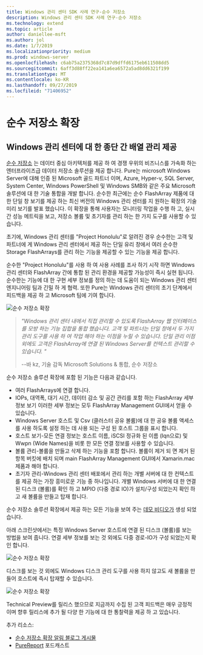 ```yaml
---
title: Windows 관리 센터 SDK 사례 연구-순수 저장소
description: Windows 관리 센터 SDK 사례 연구-순수 저장소
ms.technology: extend
ms.topic: article
author: daniellee-msft
ms.author: jol
ms.date: 1/7/2019
ms.localizationpriority: medium
ms.prod: windows-server
ms.openlocfilehash: c6ab75a2375368d7c87d9dffd6175eb611508dd5
ms.sourcegitcommit: 6aff3d88ff22ea141a6ea6572a5ad8dd6321f199
ms.translationtype: MT
ms.contentlocale: ko-KR
ms.lasthandoff: 09/27/2019
ms.locfileid: "71406952"
---
```

# <a name="pure-storage-extension"></a>순수 저장소 확장

## <a name="providing-end-to-end-array-management-for-windows-admin-center"></a>Windows 관리 센터에 대 한 종단 간 배열 관리 제공 

[순수 저장소](https://www.purestorage.com/) 는 데이터 중심 아키텍처를 제공 하 여 경쟁 우위의 비즈니스를 가속화 하는 엔터프라이즈급 데이터 저장소 솔루션을 제공 합니다.  Pure는 microsoft Windows Server에 대해 인증 된 Microsoft 골드 파트너 이며, Azure, Hyper-v, SQL Server, System Center, Windows PowerShell 및 Windows SMB와 같은 주요 Microsoft 솔루션에 대 한 기술 통합을 개발 합니다. 순수한 최근에는 순수 FlashArray 제품에 대 한 단일 창 보기를 제공 하는 최신 버전의 Windows 관리 센터를 지 원하는 확장의 기술 미리 보기를 발표 했습니다.  이 확장을 통해 사용자는 모니터링 작업을 수행 하 고, 실시간 성능 메트릭을 보고, 저장소 볼륨 및 초기자를 관리 하는 한 가지 도구를 사용할 수 있습니다.

초기에, Windows 관리 센터를 "Project Honolulu"로 알려진 경우 순수한는 고객 및 파트너에 게 Windows 관리 센터에서 제공 하는 단일 유리 창에서 여러 순수한 Storage FlashArrays를 관리 하는 기능을 제공할 수 있는 기능을 제공 합니다.

순수한 "Project Honolulu"를 사용 하 여 사용 사례를 조사 하기 시작 하면 Windows 관리 센터와 FlashArray 간에 통합 된 관리 환경을 제공할 가능성이 즉시 실현 됩니다. 순수한는 기능에 대 한 구현 세부 정보를 정의 하는 데 도움이 되는 Windows 관리 센터 엔지니어링 팀과 긴밀 하 게 협력. 또한 Pure는 Windows 관리 센터의 초기 단계에서 피드백을 제공 하 고 Microsoft 팀에 기여 합니다. 

![순수 저장소 확장](../../media/extend-case-study-purestorage/purestorage-1.png)

> <cite> "Windows 관리 센터 내에서 직접 관리할 수 있도록 FlashArray 웹 인터페이스를 모방 하는 기능 집합을 통합 했습니다. 고객 및 파트너는 단일 창에서 두 가지 관리 도구를 사용 하 여 작업 해야 하는 이점을 누릴 수 있습니다. 단일 관리 이점 외에도 고객은 FlashArray에 연결 된 Windows Server를 컨텍스트 관리할 수 있습니다. " </cite>
>
> --바 kz, 기술 감독 Microsoft Solutions & 통합, 순수 저장소

순수 저장소 솔루션 확장에 포함 된 기능은 다음과 같습니다.
- 여러 FlashArrays에 연결 합니다.
- IOPs, 대역폭, 대기 시간, 데이터 감소 및 공간 관리를 포함 하는 FlashArray 세부 정보 보기 이러한 세부 정보는 모두 FlashArray Management GUI에서 얻을 수 있습니다.
- Windows Server 호스트 및 Csv (클러스터 공유 볼륨)에 대 한 공유 볼륨 액세스를 사용 하도록 설정 하는 데 사용 되는 구성 된 호스트 그룹을 표시 합니다.
- 호스트 보기-모든 연결 정보는 호스트 이름, iSCSI 정규화 된 이름 (Iqn으로) 및 Wwpn (Wide Names)을 비롯 한 모든 연결 정보를 사용할 수 있습니다.
- 볼륨 관리-볼륨을 만들고 삭제 하는 기능을 포함 합니다. 볼륨이 제거 되 면 제거 된 항목 버킷에 배치 되며 main FlashArray Management GUI에서 Xamarin.mac 제품과 해야 합니다.
- 초기자 관리-Windows 관리 센터 배포에서 관리 하는 개별 서버에 대 한 컨텍스트를 제공 하는 가장 흥미로운 기능 중 하나입니다. 개별 Windows 서버에 대 한 연결 된 디스크 (볼륨)를 확인 하 고 MPIO (다중 경로 IO)가 설치/구성 되었는지 확인 하 고 새 볼륨을 만들고 탑재 합니다.

순수 저장소 솔루션 확장에서 제공 하는 모든 기능을 보여 주는 [데모 비디오가](https://youtu.be/IFAeCAd6V2g) 생성 되었습니다. 

아래 스크린샷에서는 특정 Windows Server 호스트에 연결 된 디스크 (볼륨)를 보는 방법을 보여 줍니다. 연결 세부 정보를 보는 것 외에도 다중 경로-IO가 구성 되었는지 확인 합니다.

![순수 저장소 확장](../../media/extend-case-study-purestorage/purestorage-2.png)

디스크를 보는 것 외에도 Windows 디스크 관리 도구를 사용 하지 않고도 새 볼륨을 만들어 호스트에 즉시 탑재할 수 있습니다.

![순수 저장소 확장](../../media/extend-case-study-purestorage/purestorage-3.png)

Technical Preview를 릴리스 했으므로 지금까지 수집 된 고객 피드백은 매우 긍정적 이며 향후 릴리스에 추가 될 다양 한 기능에 대 한 통찰력을 제공 하 고 있습니다. 

추가 리소스:
- [순수 저장소 확장 알림 블로그 게시물](https://blog.purestorage.com/tech-preview-of-the-pure-storage-extension-for-windows-admin-center/)
- [PureReport](https://itunes.apple.com/podcast/windows-admin-center-extension-from-pure-storage/id1392639991?i=1000424316130&mt=2) 포드캐스트

